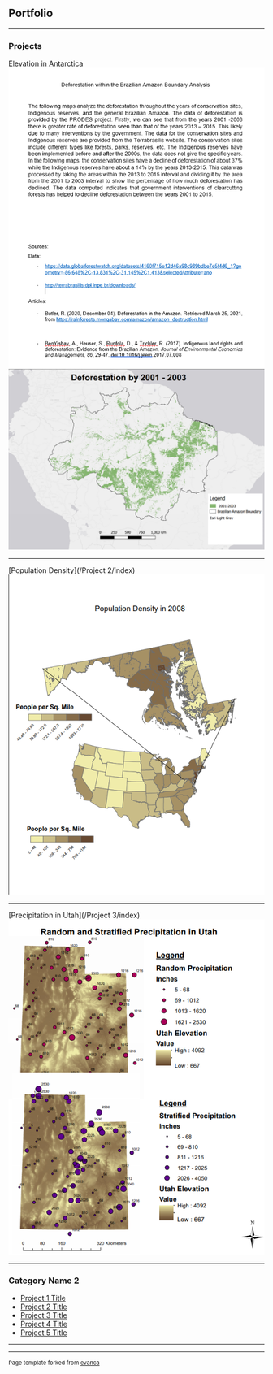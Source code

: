 ## Portfolio

---

### Projects 

[Elevation in Antarctica](/Project/index)
<img src="Project/Project1_analysis.png?raw=true"/>
<img src="Project/Project1_image1.png?raw=true"/>

---
[Population Density](/Project 2/index)
<img src="Project 2/lab1_project2.png?raw=true"/>

---
[Precipitation in Utah](/Project 3/index)
<img src="Project 3/lab3_project3.png?raw=true"/>

---

### Category Name 2

- [Project 1 Title](http://example.com/)
- [Project 2 Title](http://example.com/)
- [Project 3 Title](http://example.com/)
- [Project 4 Title](http://example.com/)
- [Project 5 Title](http://example.com/)

---




---
<p style="font-size:11px">Page template forked from <a href="https://github.com/evanca/quick-portfolio">evanca</a></p>
<!-- Remove above link if you don't want to attibute -->
